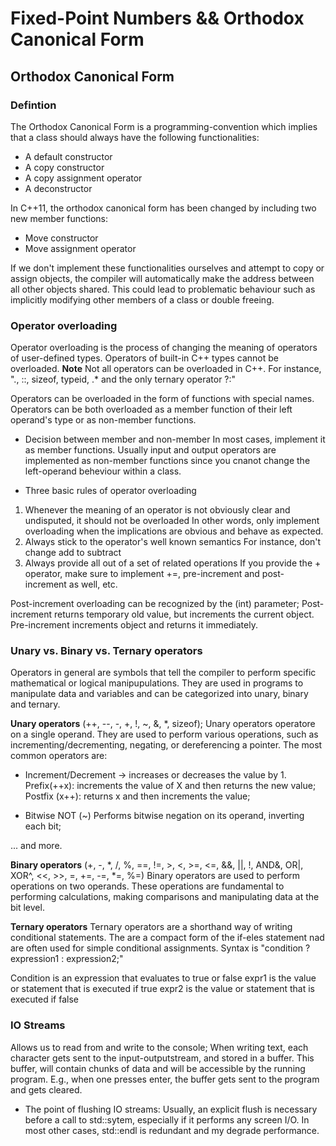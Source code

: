 # Fixed-Point Numbers && Orthodox Canonical Form


## Orthodox Canonical Form

### Defintion

The Orthodox Canonical Form is a programming-convention which implies that a class should always have the following functionalities:
- A default constructor
- A copy constructor
- A copy assignment operator
- A deconstructor

In C++11, the orthodox canonical form has been changed by including two new member functions:
- Move constructor
- Move assignment operator

If we don't implement these functionalities ourselves and attempt to copy or assign objects, the compiler will automatically make the address between all other objects shared. This could lead to problematic behaviour such as implicitly modifying other members of a class or double freeing.

### Operator overloading

Operator overloading is the process of changing the meaning of operators of user-defined types. Operators of built-in C++ types cannot be overloaded.
**Note** 
Not all operators can be overloaded in C++. For instance, "., ::, sizeof, typeid, .* and the only ternary operator ?:"

Operators can be overloaded in the form of functions with special names. 
Operators can be both overloaded as a member function of their left operand's type or as non-member functions.
- Decision between member and non-member
In most cases, implement it as member functions. Usually input and output operators are implemented as non-member functions since you cnanot change the left-operand beheviour within a class.

- Three basic rules of operator overloading 
1. Whenever the meaning of an operator is not obviously clear and undisputed, it should not be overloaded
In other words, only implement overloading when the implications are obvious and behave as expected.
2. Always stick to the operator's well known semantics
For instance, don't change add to subtract
3. Always provide all out of a set of related operations
If you provide the + operator, make sure to implement +=, pre-increment and post-increment as well, etc.

Post-increment overloading can be recognized by the (int) parameter;
Post-increment returns temporary old value, but increments the current object.
Pre-increment increments object and returns it immediately.

### Unary vs. Binary vs. Ternary operators

Operators in general are symbols that tell the compiler to perform specific mathematical or logical manipupulations.
They are used in programs to manipulate data and variables and can be categorized into unary, binary and ternary.

**Unary operators** (++, --, -, +, !, ~, &, \*, sizeof);
Unary operators operatore on a single operand. They are used to perform various operations, such as incrementing/decrementing, negating, or dereferencing a pointer.
The most common operators are:

- Increment/Decrement -> increases or decreases the value by 1. 
Prefix(++x): increments the value of X and then returns the new value;
Postfix (x++): returns x and then increments the value;

- Bitwise NOT (~)
Performs bitwise negation on its operand, inverting each bit;

... and more.

**Binary operators** (+, -, \*, /, %, ==, !=, >, <, >=, <=, &&, ||, !, AND&, OR|, XOR^, <<, >>, =, +=, -=, \*=, %=)
Binary operators are used to perform operations on two operands. These operations are fundamental to performing calculations, making comparisons and manipulating data at the bit level.

**Ternary operators**
Ternary operators are a shorthand way of writing conditional statements. The are a compact form of the if-eles statement nad are often used for simple conditional assignments.
Syntax is "condition ? expression1 : expression2;"

Condition is an expression that evaluates to true or false
expr1 is the value or statement that is executed if true
expr2 is the value or statement that is executed if false

### IO Streams
Allows us to read from and write to the console;
When writing text, each character gets sent to the input-outputstream, and stored in a buffer.
This buffer, will contain chunks of data and will be accessible by the running program. 
E.g., when one presses enter, the buffer gets sent to the program and gets cleared. 

- The point of flushing IO streams:
Usually, an explicit flush is necessary before a call to std::sytem, especially if it performs any screen I/O.
In most other cases, std::endl is redundant and my degrade performance. 

